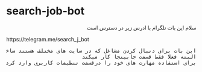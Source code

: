 # search-job-bot
<p dir="rtl">
سلام این بات تلگرام با ادرس زیر در دسترس است  
</p>
<p>
https://telegram.me/search_j_bot
</p>
<pre dir="rtl">
این بات برای دنبال کردن مشاغل که در سایت های مختلف هستند ساخته شده 
البته فعلا فقط قسمت جابینجا کار میکند 
برای استفاده مهارت های خود را درقسمت تنظیمات کاربری وارد کرده سپس رشته و شهر خود را در قسمت تنظیمات  سایت مربوطه وارد کنید 
</pre>
